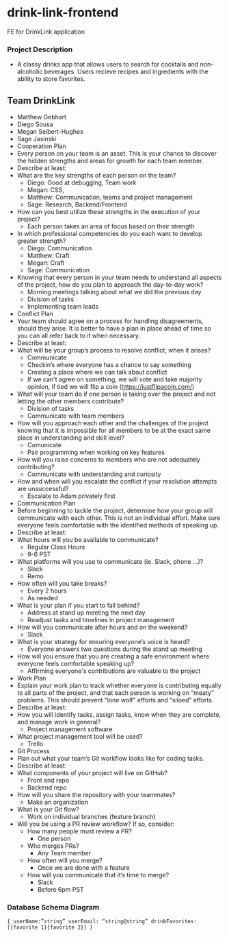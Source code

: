 # drink-link-frontend
FE for DrinkLink application

### Project Description

- A classy drinks app that allows users to search for cocktails and non-alcoholic beverages. Users recieve recipes and ingredients with the ability to store favorites.  

## Team DrinkLink

- Matthew Gebhart
- Diego Sousa
- Megan Seibert-Hughes
- Sage Jasinski
- Cooperation Plan
- Every person on your team is an asset. This is your chance to discover the hidden strengths and areas for growth for each team member.
- Describe at least:
- What are the key strengths of each person on the team?
    - Diego: Good at debugging, Team work
    - Megan: CSS, 
    - Matthew: Communication, teams and project management
    - Sage: Research, Backend/Frontend
- How can you best utilize these strengths in the execution of your project?
    - Each person takes an area of focus based on their strength
- In which professional competencies do you each want to develop greater strength?
    - Diego: Communication
    - Matthew: Craft
    - Megan: Craft
    - Sage: Communication
- Knowing that every person in your team needs to understand all aspects of the project, how do you plan to approach the day-to-day work?
    - Morning meetings talking about what we did the previous day
    - Division of tasks
    - Implementing team leads
- Conflict Plan
- Your team should agree on a process for handling disagreements, should they arise. It is better to have a plan in place ahead of time so you can all refer back to it when necessary.
- Describe at least:
- What will be your group’s process to resolve conflict, when it arises?
    - Communicate
    - Checkin’s where everyone has a chance to say something
    - Creating a place where we can talk about conflict
    - If we can't agree on something, we will vote and take majority opinion, if tied we will flip a coin (https://justflipacoin.com/)
- What will your team do if one person is taking over the project and not letting the other members contribute?
    - Division of tasks
    - Communicate with team members
- How will you approach each other and the challenges of the project knowing that it is impossible for all members to be at the exact same place in understanding and skill level?
    - Comunicate
    - Pair programming when working on key features 
- How will you raise concerns to members who are not adequately contributing?
    - Communicate with understanding and curiosity
- How and when will you escalate the conflict if your resolution attempts are unsuccessful?
    - Escalate to Adam privately first
- Communication Plan
- Before beginning to tackle the project, determine how your group will communicate with each other. This is not an individual effort. Make sure everyone feels comfortable with the identified methods of speaking up.
- Describe at least:
- What hours will you be available to communicate?
    - Regular Class Hours
    - 9-6 PST
- What platforms will you use to communicate (ie. Slack, phone …)?
    - Slack
    - Remo
- How often will you take breaks?
    - Every 2 hours
    - As needed
- What is your plan if you start to fall behind?
    - Address at stand up meeting the next day
    - Readjust tasks and timelines in project management
- How will you communicate after hours and on the weekend?
    - Slack
- What is your strategy for ensuring everyone’s voice is heard?
    - Everyone answers two questions during the stand up meeting
- How will you ensure that you are creating a safe environment where everyone feels comfortable speaking up?
    - Affirming everyone's contributions are valuable to the project
- Work Plan
- Explain your work plan to track whether everyone is contributing equally to all parts of the project, and that each person is working on “meaty” problems. This should prevent “lone wolf” efforts and “siloed” efforts.
- Describe at least:
- How you will identify tasks, assign tasks, know when they are complete, and manage work in general?
    - Project management software
- What project management tool will be used?
    - Trello
- Git Process
- Plan out what your team’s Git workflow looks like for coding tasks.
- Describe at least:
- What components of your project will live on GitHub?
    - Front end repo
    - Backend repo
- How will you share the repository with your teammates?
    - Make an organization
- What is your Git flow?
    - Work on individual branches (feature branch)
- Will you be using a PR review workflow? If so, consider:
    - How many people must review a PR?
        - One person
    - Who merges PRs?
        - Any Team member
    - How often will you merge?
        - Once we are done with a feature
    - How will you communicate that it’s time to merge?
        - Slack
        - Before 6pm PST

### Database Schema Diagram

`{
userName:”string”
userEmail: “string@string”
drinkFavorites: [{favorite 1}{favorite 2}]
}`



